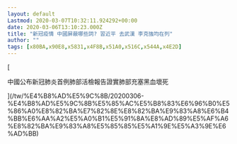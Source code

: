 ```yaml
---
layout: default
Lastmod: 2020-03-07T10:32:11.924292+00:00
date: 2020-03-06T13:10:23.000Z
title: "新冠疫情 中國屏蔽哪些詞? 習近平 去武漢 李克強均在列"
author: ""
tags: [x80BA,x90E8,x5831,x4F8B,x51A0,x516C,x544A,x4E2D]
---
```


[

中國公布新冠肺炎首例肺部活檢報告證實肺部充塞黑血壞死



](/tw/%E4%B8%AD%E5%9C%8B/20200306-%E4%B8%AD%E5%9C%8B%E5%85%AC%E5%B8%83%E6%96%B0%E5%86%A0%E8%82%BA%E7%82%8E%E8%82%BA%E9%83%A8%E6%B4%BB%E6%AA%A2%E5%A0%B1%E5%91%8A%E8%AD%89%E5%AF%A6%E8%82%BA%E9%83%A8%E5%85%85%E5%A1%9E%E5%A3%9E%E6%AD%BB)

